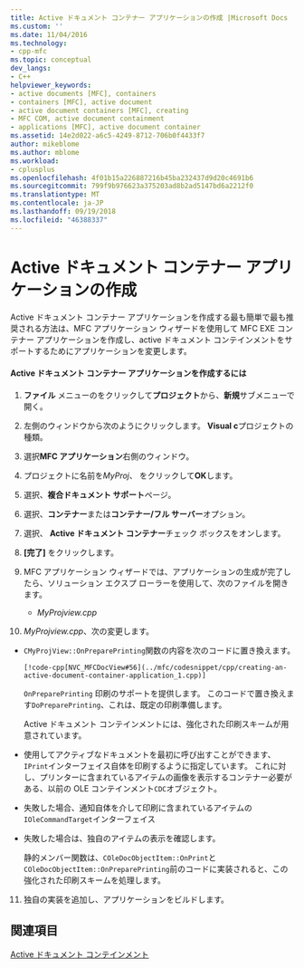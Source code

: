 ```yaml
---
title: Active ドキュメント コンテナー アプリケーションの作成 |Microsoft Docs
ms.custom: ''
ms.date: 11/04/2016
ms.technology:
- cpp-mfc
ms.topic: conceptual
dev_langs:
- C++
helpviewer_keywords:
- active documents [MFC], containers
- containers [MFC], active document
- active document containers [MFC], creating
- MFC COM, active document containment
- applications [MFC], active document container
ms.assetid: 14e2d022-a6c5-4249-8712-706b0f4433f7
author: mikeblome
ms.author: mblome
ms.workload:
- cplusplus
ms.openlocfilehash: 4f01b15a226887216b45ba232437d9d20c4691b6
ms.sourcegitcommit: 799f9b976623a375203ad8b2ad5147bd6a2212f0
ms.translationtype: MT
ms.contentlocale: ja-JP
ms.lasthandoff: 09/19/2018
ms.locfileid: "46388337"
---
```

# <a name="creating-an-active-document-container-application"></a>Active ドキュメント コンテナー アプリケーションの作成

Active ドキュメント コンテナー アプリケーションを作成する最も簡単で最も推奨される方法は、MFC アプリケーション ウィザードを使用して MFC EXE コンテナー アプリケーションを作成し、active ドキュメント コンテインメントをサポートするためにアプリケーションを変更します。

#### <a name="to-create-an-active-document-container-application"></a>Active ドキュメント コンテナー アプリケーションを作成するには

1. **ファイル** メニューのをクリックして**プロジェクト**から、**新規**サブメニューで開く。

1. 左側のウィンドウから次のようにクリックします。 **Visual c**プロジェクトの種類。

1. 選択**MFC アプリケーション**右側のウィンドウ。

1. プロジェクトに名前を*MyProj*、 をクリックして**OK**します。

1. 選択、**複合ドキュメント サポート**ページ。

1. 選択、**コンテナー**または**コンテナー/フル サーバー**オプション。

1. 選択、 **Active ドキュメント コンテナー**チェック ボックスをオンします。

1. **[完了]** をクリックします。

9. MFC アプリケーション ウィザードでは、アプリケーションの生成が完了したら、ソリューション エクスプ ローラーを使用して、次のファイルを開きます。

   - *MyProjview.cpp*

10. *MyProjview.cpp*、次の変更します。

   - `CMyProjView::OnPreparePrinting`関数の内容を次のコードに置き換えます。

         [!code-cpp[NVC_MFCDocView#56](../mfc/codesnippet/cpp/creating-an-active-document-container-application_1.cpp)]

     `OnPreparePrinting` 印刷のサポートを提供します。 このコードで置き換えます`DoPreparePrinting`、これは、既定の印刷準備します。

     Active ドキュメント コンテインメントには、強化された印刷スキームが用意されています。

   - 使用してアクティブなドキュメントを最初に呼び出すことができます、`IPrint`インターフェイス自体を印刷するように指定しています。 これに対し、プリンターに含まれているアイテムの画像を表示するコンテナー必要がある、以前の OLE コンテインメント`CDC`オブジェクト。

   - 失敗した場合、通知自体を介して印刷に含まれているアイテムの`IOleCommandTarget`インターフェイス

   - 失敗した場合は、独自のアイテムの表示を確認します。

     静的メンバー関数は、`COleDocObjectItem::OnPrint`と`COleDocObjectItem::OnPreparePrinting`前のコードに実装されると、この強化された印刷スキームを処理します。

11. 独自の実装を追加し、アプリケーションをビルドします。

## <a name="see-also"></a>関連項目

[Active ドキュメント コンテインメント](../mfc/active-document-containment.md)

